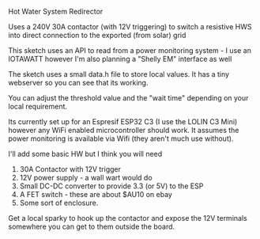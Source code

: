 Hot Water System Redirector

Uses a 240V 30A contactor (with 12V triggering) to switch a resistive HWS into direct connection to the exported (from solar) grid

This sketch uses an API to read from a power monitoring system - I use an IOTAWATT however I'm also planning a "Shelly EM" interface as well

The sketch uses a small data.h file to store local values. It has a tiny webserver so you can see that its working.

You can adjust the threshold value and the "wait time" depending on your local requirement.

Its currently set up for an Espresif ESP32 C3 (I use the LOLIN C3 Mini) however any WiFi enabled microcontroller should work. It assumes
the power monitoring is available via Wifi (they aren't much use without).

I'll add some basic HW but I think you will need 

1. 30A Contactor with 12V trigger
2. 12V power supply - a wall wart would do
3. Small DC-DC converter to provide 3.3 (or 5V) to the ESP
4. A FET switch - these are about $AU10 on ebay
5. Some sort of enclosure.

Get a local sparky to hook up the contactor and expose the 12V terminals somewhere you can get to them outside the board.
